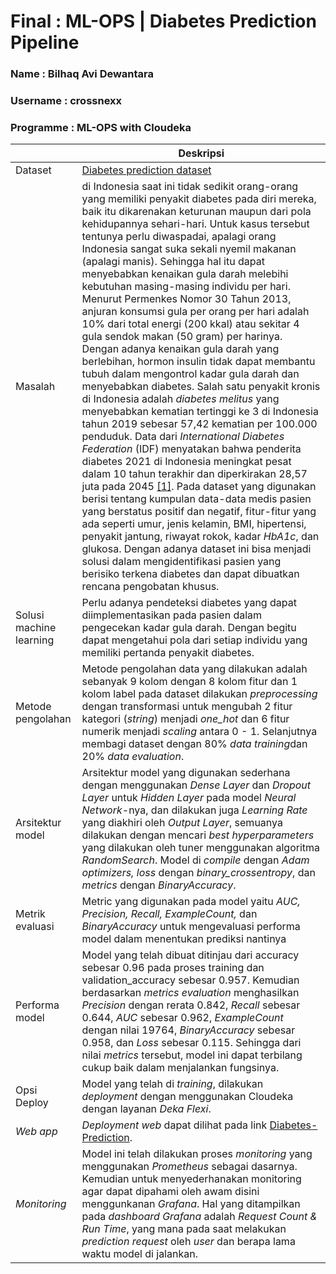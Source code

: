 # Final : ML-OPS | Diabetes Prediction Pipeline

### Name        :   Bilhaq Avi Dewantara
### Username    :   crossnexx
### Programme   :   ML-OPS with Cloudeka

| | Deskripsi |
| ----------- | ----------- |
| Dataset | [Diabetes prediction dataset](https://www.kaggle.com/datasets/iammustafatz/diabetes-prediction-dataset) |
| Masalah | di Indonesia saat ini tidak sedikit orang-orang yang memiliki penyakit diabetes pada diri mereka, baik itu dikarenakan keturunan maupun dari pola kehidupannya sehari-hari. Untuk kasus tersebut tentunya perlu diwaspadai, apalagi orang Indonesia sangat suka sekali nyemil makanan (apalagi manis). Sehingga hal itu dapat menyebabkan kenaikan gula darah melebihi kebutuhan masing-masing individu per hari. Menurut Permenkes Nomor 30 Tahun 2013, anjuran konsumsi gula per orang per hari adalah 10% dari total energi (200 kkal) atau sekitar 4 gula sendok makan (50 gram) per harinya. Dengan adanya kenaikan gula darah yang berlebihan, hormon insulin tidak dapat membantu tubuh dalam mengontrol kadar gula darah dan menyebabkan diabetes. Salah satu penyakit kronis di Indonesia adalah <i>diabetes melitus</i> yang menyebabkan kematian tertinggi ke 3 di Indonesia tahun 2019 sebesar 57,42 kematian per 100.000 penduduk. Data dari <i>International Diabetes Federation</i> (IDF) menyatakan bahwa penderita diabetes 2021 di Indonesia meningkat pesat dalam 10 tahun terakhir dan diperkirakan 28,57 juta pada 2045 [[1]](https://ditpui.ugm.ac.id/diabetes-penyebab-kematian-tertinggi-di-indonesia-batasi-dengan-snack-sehat-rendah-gula/). Pada dataset yang digunakan berisi tentang kumpulan data-data medis pasien yang berstatus positif dan negatif, fitur-fitur yang ada seperti umur, jenis kelamin, BMI, hipertensi, penyakit jantung, riwayat rokok, kadar <i>HbA1c</i>, dan glukosa. Dengan adanya dataset ini bisa menjadi solusi dalam mengidentifikasi pasien yang berisiko terkena diabetes dan dapat dibuatkan rencana pengobatan khusus. |
| Solusi machine learning | Perlu adanya pendeteksi diabetes yang dapat diimplementasikan pada pasien dalam pengecekan kadar gula darah. Dengan begitu dapat mengetahui pola dari setiap individu yang memiliki pertanda penyakit diabetes. |
| Metode pengolahan | Metode pengolahan data yang dilakukan adalah sebanyak 9 kolom dengan 8 kolom fitur dan 1 kolom label pada dataset dilakukan <i>preprocessing</i> dengan transformasi untuk mengubah 2 fitur kategori (<i>string</i>) menjadi <i>one_hot</i> dan 6 fitur numerik menjadi <i>scaling</i> antara 0 - 1. Selanjutnya membagi dataset dengan 80% <i>data training</i>dan 20% <i>data evaluation</i>. |
| Arsitektur model | Arsitektur model yang digunakan sederhana dengan menggunakan <i>Dense Layer</i> dan <i>Dropout Layer</i> untuk <i>Hidden Layer</i> pada model <i>Neural Network</i>-nya, dan dilakukan juga <i>Learning Rate</i> yang diakhiri oleh <i>Output Layer</i>, semuanya dilakukan dengan mencari <i>best hyperparameters</i> yang dilakukan oleh tuner menggunakan algoritma <i>RandomSearch</i>. Model di <i>compile</i> dengan <i>Adam optimizers, loss</i> dengan <i>binary_crossentropy</i>, dan <i>metrics</i> dengan <i>BinaryAccuracy</i>. |
| Metrik evaluasi | Metric yang digunakan pada model yaitu <i>AUC, Precision, Recall, ExampleCount,</i> dan <i>BinaryAccuracy</i> untuk mengevaluasi performa model dalam menentukan prediksi nantinya |
| Performa model | Model yang telah dibuat ditinjau dari accuracy sebesar 0.96 pada proses training dan validation_accuracy sebesar 0.957. Kemudian berdasarkan <i>metrics evaluation</i> menghasilkan <i>Precision</i> dengan rerata 0.842, <i>Recall</i> sebesar 0.644, <i>AUC</i> sebesar 0.962, <i>ExampleCount</i> dengan nilai 19764, <i>BinaryAccuracy</i> sebesar 0.958, dan <i>Loss</i> sebesar 0.115. Sehingga dari nilai <i>metrics</i> tersebut, model ini dapat terbilang cukup baik dalam menjalankan fungsinya. |
| Opsi Deploy | Model yang telah di <i>training</i>, dilakukan <i>deployment</i> dengan menggunakan Cloudeka dengan layanan <i>Deka Flexi</i>. |
| <i>Web app</i> | <i>Deployment web</i> dapat dilihat pada link [Diabetes-Prediction](http://103.190.215.156:8501/v1/models/diabetes-prediction-model/metadata). |
| <i>Monitoring</i> | Model ini telah dilakukan proses <i>monitoring</i> yang menggunakan <i>Prometheus</i> sebagai dasarnya. Kemudian untuk menyederhanakan monitoring agar dapat dipahami oleh awam disini menggunkanan <i>Grafana</i>. Hal yang ditampilkan pada <i>dashboard Grafana</i> adalah <i>Request Count & Run Time</i>, yang mana pada saat melakukan <i>prediction request</i> oleh <i>user</i> dan berapa lama waktu model di jalankan. |
